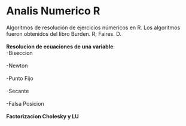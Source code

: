 # Analis Numerico R
Algoritmos de resolución de ejercicios númericos en R. Los algoritmos fueron obtenidos del libro Burden. R; Faires. D. <br /><br />
 <b>Resolucion de ecuaciones de una variable</b>:<br />
  -Biseccion<br /><br />
  -Newton<br /><br />
  -Punto Fijo<br /><br />
  -Secante<br /><br />
  -Falsa Posicion<br /><br />
 <b>Factorizacion Cholesky y LU</b><br /><br />
